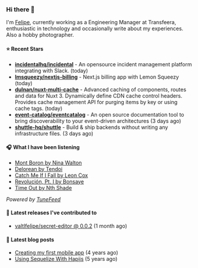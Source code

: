 ### Hi there 👋

I'm [Felipe](https://felipevm.com), currently working as a Engineering Manager at Transfeera, enthusiastic in technology and occasionally write about my experiences. Also a hobby photographer.

#### ⭐ Recent Stars
- **[incidentalhq/incidental](https://github.com/incidentalhq/incidental)** - An opensource incident management platform integrating with Slack. (today)
- **[lmsqueezy/nextjs-billing](https://github.com/lmsqueezy/nextjs-billing)** - Next.js billing app with Lemon Squeezy (today)
- **[dulnan/nuxt-multi-cache](https://github.com/dulnan/nuxt-multi-cache)** - Advanced caching of components, routes and data for Nuxt 3. Dynamically define CDN cache control headers. Provides cache management API for purging items by key or using cache tags. (today)
- **[event-catalog/eventcatalog](https://github.com/event-catalog/eventcatalog)** - An open source documentation tool to bring discoverability to your event-driven architectures  (3 days ago)
- **[shuttle-hq/shuttle](https://github.com/shuttle-hq/shuttle)** - Build &amp; ship backends without writing any infrastructure files. (3 days ago)

#### 🎧 What I have been listening
- [Mont Boron by Nina Walton](https://open.spotify.com/track/13HLMMi5C7M6B7HX3kZSmg)
- [Delorean by Tendoi](https://open.spotify.com/track/2kIh8ffUj2hTqKSo8ybPKE)
- [Catch Me If I Fall by Leon Cox](https://open.spotify.com/track/3bYLZXk4Vu07bOjIhOlWvF)
- [Revolución, Pt. I by Bonsaye](https://open.spotify.com/track/5p5LVCIy3KA9B6OSRr8VXV)
- [Time Out by Nth Shade](https://open.spotify.com/track/5H5QQ5HrOJBoc2a2uIiPzi)

_Powered by [TuneFeed](https://tunefeed.app?ref=valtlfelipe-gh-profile)_ 

#### 🚀 Latest releases I've contributed to


- [valtlfelipe/secret-editor @ 0.0.2](https://github.com/valtlfelipe/secret-editor/releases/tag/0.0.2) (1 month ago)

#### 📄 Latest blog posts
- [Creating my first mobile app](https://felipevm.com/posts/creating-my-first-mobile-app/) (4 years ago)
- [Using Sequelize With Hapijs](https://felipevm.com/posts/using-sequelize-with-hapijs/) (5 years ago)
